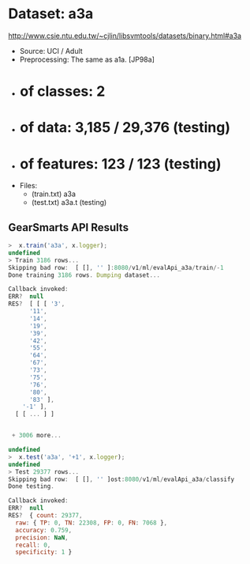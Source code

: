 # Dataset: a3a
http://www.csie.ntu.edu.tw/~cjlin/libsvmtools/datasets/binary.html#a3a

 * Source: UCI / Adult
 * Preprocessing: The same as a1a. [JP98a]
 * # of classes: 2
 * # of data: 3,185 / 29,376 (testing)
 * # of features: 123 / 123 (testing)
 * Files:
    * (train.txt) a3a
    * (test.txt) a3a.t (testing)

## GearSmarts API Results

```js
>  x.train('a3a', x.logger);
undefined
> Train 3186 rows...
Skipping bad row:  [ [], '' ]:8080/v1/ml/evalApi_a3a/train/-1
Done training 3186 rows. Dumping dataset...

Callback invoked:
ERR?  null
RES?  [ [ [ '3',
      '11',
      '14',
      '19',
      '39',
      '42',
      '55',
      '64',
      '67',
      '73',
      '75',
      '76',
      '80',
      '83' ],
    '-1' ],
  [ [ ... ] ]


 + 3006 more...

undefined
>  x.test('a3a', '+1', x.logger);
undefined
> Test 29377 rows...
Skipping bad row:  [ [], '' ]ost:8080/v1/ml/evalApi_a3a/classify
Done testing.

Callback invoked:
ERR?  null
RES?  { count: 29377,
  raw: { TP: 0, TN: 22308, FP: 0, FN: 7068 },
  accuracy: 0.759,
  precision: NaN,
  recall: 0,
  specificity: 1 }
```
